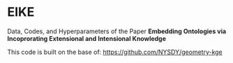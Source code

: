 # EIKE
Data, Codes, and Hyperparameters of the Paper **Embedding Ontologies via Incoprorating Extensional and Intensional Knowledge**

This code is built on the base of:
https://github.com/NYSDY/geometry-kge

